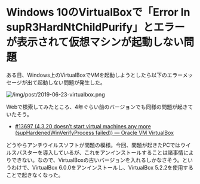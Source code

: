 # Windows 10のVirtualBoxで「Error In supR3HardNtChildPurify」とエラーが表示されて仮想マシンが起動しない問題


ある日、Windows上のVirtualBoxでVMを起動しようとしたら以下のエラーメッセージが出て起動しない問題が発生した。

![/img/post/2019-06-23-virtualbox.png](/img/post/2019-06-23-virtualbox.pngs)

Webで検索してみたところ、4年ぐらい前のバージョンでも同様の問題が起きていたそう。

- [#13697 (4.3.20 doesn’t start virtual machines any more (supHardenedWinVerifyProcess failed)) — Oracle VM VirtualBox](https://www.virtualbox.org/ticket/13697)

どうやらアンチウイルスソフトが問題の模様。今回、問題が起きたPCではウイルスバスターを導入しているが、これをアンインストールすることは諸事情によりできない。なので、VirtualBoxの古いバージョンを入れるしかなさそう。というわけで、VirtualBox 6.0.0をアンインストールし、VirtualBox 5.2.2を使用することで起きなくなった。


